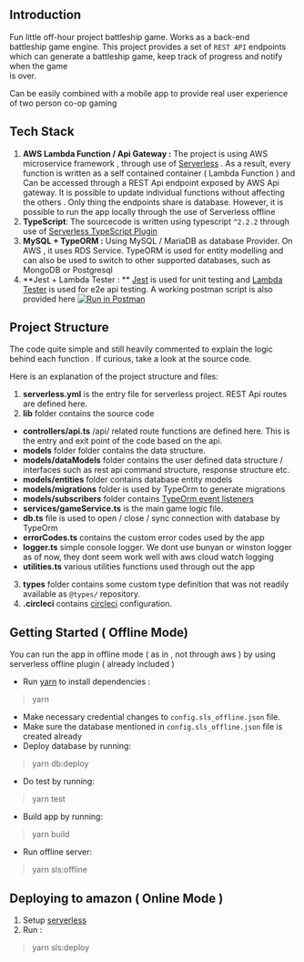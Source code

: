 ## Introduction
Fun little off-hour project battleship game. Works as a back-end   
battleship game engine. This project provides a set of `REST API` endpoints  
which can generate a battleship game, keep track of progress and notify when the game   
is over.  
  
Can be easily combined with a mobile app to provide real user experience of two person co-op gaming

## Tech Stack

 1. **AWS Lambda Function / Api Gateway :** The project is using AWS microservice framework , through use of [Serverless](https://serverless.com/framework/docs/providers/aws/guide/quick-start/) 
. As a result, every function is written as a self contained container ( Lambda Function ) and Can be accessed through a REST Api endpoint exposed by AWS Api gateway.  It is possible to update individual functions without affecting the others . Only thing the endpoints share is database. However, it is possible to run the app locally through the use of Serverless offline
2. **TypeScript**:  The sourcecode is written using typescript `^2.2.2` through use of [Serverless TypeScript Plugin](https://github.com/prisma/serverless-plugin-typescript) 
3. **MySQL + TypeORM :** Using MySQL / MariaDB as database Provider. On AWS , it uses RDS Service. TypeORM is used for entity modelling and can also be used to switch to other supported databases, such as MongoDB or Postgresql
4. **Jest + Lambda Tester : ** [Jest](https://jestjs.io/)  is used for unit testing  and [Lambda Tester](https://www.npmjs.com/package/lambda-tester) is used for e2e api testing.  A working postman script is also provided here [![Run in Postman](https://run.pstmn.io/button.svg)](https://app.getpostman.com/run-collection/cce9ddc8504fc6afbc27)

## Project Structure

The code quite simple and still heavily commented to explain the logic behind each function . If curious, take a look at the source code.

Here is an explanation of the project structure and files: 

1. **serverless.yml** is the entry file for serverless project. REST Api routes are defined here. 
2. **lib** folder contains the source code
  - **controllers/api.ts**  /api/ related route functions are defined here. This is the entry and exit point of the code  based on the api.
  - **models** folder folder contains the data structure.
  - **models/dataModels** folder contains the user defined data structure / interfaces such as rest api command structure, response structure etc.
  - **models/entities** folder contains database entity models
  - **models/migrations** folder is used by TypeOrm to generate migrations
  - **models/subscribers** folder contains [TypeOrm event listeners](https://github.com/typeorm/typeorm/blob/master/docs/listeners-and-subscribers.md#what-is-a-subscriber) 
  - **services/gameService.ts** is the main game logic file.
  - **db.ts** file is used to open / close / sync connection with database by TypeOrm
  - **errorCodes.ts** contains the custom error codes used by the app
  - **logger.ts** simple console logger. We dont use bunyan or winston logger as of now, they dont  seem work well with aws cloud watch logging
  - **utilities.ts** various utilities functions used through out the app
3. **types** folder contains some custom type definition that was not readily available as `@types/` repository.
4. **.circleci** contains [circleci](https://circleci.com/) configuration.



## Getting Started ( Offline Mode) 
You can run the app in offline mode ( as in , not through aws ) by using serverless offline plugin ( already included )

 - Run [yarn](https://yarnpkg.com/en/docs/install#) to install dependencies : 

> yarn
 - Make necessary credential changes to `config.sls_offline.json` file.
 - Make sure the database mentioned in `config.sls_offline.json` file is created already
 - Deploy database by running:
> yarn db:deploy
- Do test by running: 
> yarn test
- Build app by running:
> yarn build
- Run offline server:
> yarn sls:offline

## Deploying to amazon ( Online Mode ) 

 1. Setup [serverless](https://serverless.com/framework/docs/providers/aws/guide/quick-start/) 
2. Run : 
> yarn sls:deploy
